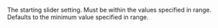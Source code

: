 The starting slider setting. Must be within the values specified in range. Defaults to the
minimum value specified in range.
